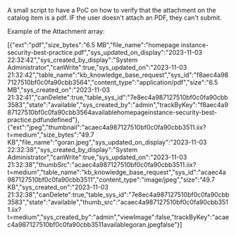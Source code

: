 A small script to have a PoC on how to verify that the attachment on the catalog item is a pdf. IF the user doesn't attach an PDF, they can't submit.

Example of the Attachment array:

[{"ext":"pdf","size_bytes":"6.5 MB","file_name":"homepage instance-security-best-practice.pdf","sys_updated_on_display":"2023-11-03 22:32:42","sys_created_by_display":"System Administrator","canWrite":true,"sys_updated_on":"2023-11-03 21:32:42","table_name":"kb_knowledge_base_request","sys_id":"f8aec4a987127510bf0c0fa90cbb3564","content_type":"application/pdf","size":"6.5 MB","sys_created_on":"2023-11-03 21:32:41","canDelete":true,"table_sys_id":"7e8ec4a987127510bf0c0fa90cbb3583","state":"available","sys_created_by":"admin","trackByKey":"f8aec4a987127510bf0c0fa90cbb3564availablehomepageinstance-security-best-practice.pdfundefined"},{"ext":"jpeg","thumbnail":"acaec4a987127510bf0c0fa90cbb3511.iix?t=medium","size_bytes":"49.7 KB","file_name":"goran.jpeg","sys_updated_on_display":"2023-11-03 22:32:38","sys_created_by_display":"System Administrator","canWrite":true,"sys_updated_on":"2023-11-03 21:32:38","thumbSrc":"acaec4a987127510bf0c0fa90cbb3511.iix?t=medium","table_name":"kb_knowledge_base_request","sys_id":"acaec4a987127510bf0c0fa90cbb3511","content_type":"image/jpeg","size":"49.7 KB","sys_created_on":"2023-11-03 21:32:38","canDelete":true,"table_sys_id":"7e8ec4a987127510bf0c0fa90cbb3583","state":"available","thumb_src":"acaec4a987127510bf0c0fa90cbb3511.iix?t=medium","sys_created_by":"admin","viewImage":false,"trackByKey":"acaec4a987127510bf0c0fa90cbb3511availablegoran.jpegfalse"}]

